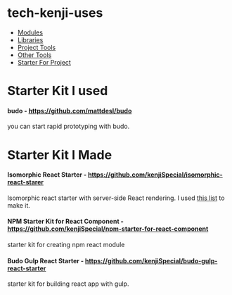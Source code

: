 # tech-kenji-uses

* [Modules](modules.md)
* [Libraries](libraries.md)
* [Project Tools](toolsProject.md)
* [Other Tools](toolsOther.md)
* [Starter For Project](starterForPorject.md)

# Starter Kit I used

#### budo - https://github.com/mattdesl/budo

you can start rapid prototyping with budo. 


# Starter Kit I Made

#### Isomorphic React Starter - https://github.com/kenjiSpecial/isomorphic-react-starer

Isomorphic react starter with server-side React rendering. I used [this list](https://github.com/kenjiSpecial/kenjiSpecial.github.io/blob/master/posts/jp/_posts/2015-05-31-react-rendering-on-server.md) to make it. 

#### NPM Starter Kit for React Component - https://github.com/kenjiSpecial/npm-starter-for-react-component

starter kit for creating npm react module

#### Budo Gulp React Starter - https://github.com/kenjiSpecial/budo-gulp-react-starter

starter kit for building react app with gulp.

